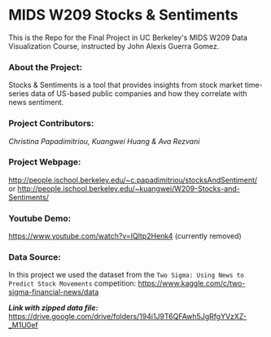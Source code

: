 # MIDS W209 Stocks & Sentiments

This is the Repo for the Final Project in UC Berkeley's MIDS W209 Data Visualization Course, instructed by John Alexis Guerra Gomez. 

### About the Project:
Stocks & Sentiments is a tool that provides insights from stock market time-series data of US-based public companies and how they correlate with news sentiment.

### Project Contributors: 
*Christina Papadimitriou, Kuangwei Huang & Ava Rezvani*

### Project Webpage:
http://people.ischool.berkeley.edu/~c.papadimitriou/stocksAndSentiment/
or
http://people.ischool.berkeley.edu/~kuangwei/W209-Stocks-and-Sentiments/

### Youtube Demo:
https://www.youtube.com/watch?v=IQltp2Henk4 (currently removed)

### Data Source:
In this project we used the dataset from the `Two Sigma: Using News to Predict Stock Movements` competition: 
https://www.kaggle.com/c/two-sigma-financial-news/data

_**Link with zipped data file:**_
https://drive.google.com/drive/folders/194i1J9T6QFAwh5JgRfgYVzXZ-_M1U0ef
